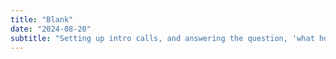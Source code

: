 ```yaml
---
title: "Blank"
date: "2024-08-20"
subtitle: "Setting up intro calls, and answering the question, 'what hourly rate should I target?'"
---
```

